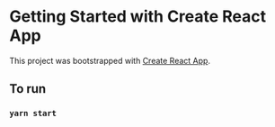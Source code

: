 # Getting Started with Create React App

This project was bootstrapped with [Create React App](https://github.com/facebook/create-react-app).

## To run

### `yarn start`
